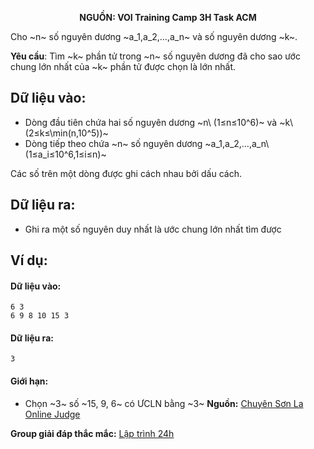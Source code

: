 **<center>NGUỒN: VOI Training Camp 3H  Task ACM</center>**

Cho ~n~ số nguyên dương ~a_1,a_2,…,a_n~ và số nguyên dương ~k~.

**Yêu cầu**: Tìm ~k~ phần tử trong ~n~ số nguyên dương đã cho sao ước chung lớn nhất của ~k~ phần tử được chọn là lớn nhất.

## Dữ liệu vào:
- Dòng đầu tiên chứa hai số nguyên dương ~n\ (1≤n≤10^6)~ và ~k\ (2≤k≤\min⁡(n,10^5))~
- Dòng tiếp theo chứa ~n~ số nguyên dương ~a_1,a_2,…,a_n\  (1≤a_i≤10^6,1≤i≤n)~

Các số trên một dòng được ghi cách nhau bởi dấu cách.

## Dữ liệu ra:
- Ghi ra một số nguyên duy nhất là ước chung lớn nhất tìm được

## Ví dụ:
#### Dữ liệu vào:
```
6 3 
6 9 8 10 15 3
```

#### Dữ liệu ra:
```
3
```

#### Giới hạn:
- Chọn ~3~ số ~15, 9, 6~ có ƯCLN bằng ~3~
**Nguồn:** [Chuyên Sơn La Online Judge](http://csloj.ddns.net/)

**Group giải đáp thắc mắc:** [Lập trình 24h](https://www.facebook.com/groups/1386904321519984)